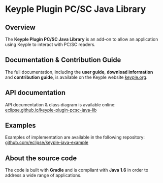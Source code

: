 # Keyple Plugin PC/SC Java Library

## Overview

The **Keyple Plugin PC/SC Java Library** is an add-on to allow an application using Keyple to interact with PC/SC readers.

## Documentation & Contribution Guide

The full documentation, including the **user guide**, **download information** and **contribution guide**, is available on the Keyple website [keyple.org](https://keyple.org).

## API documentation

API documentation & class diagram is available online: [eclipse.github.io/keyple-plugin-pcsc-java-lib](https://eclipse.github.io/keyple-plugin-pcsc-java-lib)

## Examples

Examples of implementation are available in the following repository: [github.com/eclipse/keyple-java-example](https://github.com/eclipse/keyple-java-example)

## About the source code

The code is built with **Gradle** and is compliant with **Java 1.6** in order to address a wide range of applications.